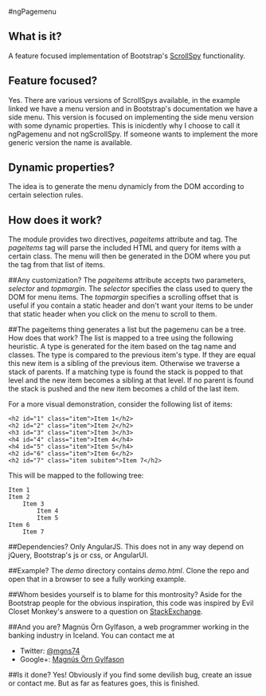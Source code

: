 #ngPagemenu

## What is it?
A feature focused implementation of Bootstrap's [ScrollSpy](http://getbootstrap.com/javascript/#scrollspy) functionality.

## Feature focused?
Yes. There are various versions of ScrollSpys available, in the example linked we have a menu version and in Bootstrap's documentation we have a side menu. This version is focused on implementing the side menu version with some dynamic properties. This is inicdently why I choose to call it ngPagemenu and not ngScrollSpy. If someone wants to implement the more generic version the name is available.

## Dynamic properties?
The idea is to generate the menu dynamicly from the DOM according to certain selection rules.

## How does it work?
The module provides two directives, *pageitems* attribute and *<pagemenu>* tag. The *pageitems* tag will parse the included HTML and query for items with a certain class. The menu will then be generated in the DOM where you put the *<pagemenu>* tag from that list of items. 

##Any customization?
The *pageitems* attribute accepts two parameters, *selector* and *topmargin*. The *selector* specifies the class used to query the DOM for menu items. The *topmargin* specifies a scrolling offset that is useful if you contain a static header and don't want your items to be under that static header when you click on the menu to scroll to them.

##The pageitems thing generates a list but the pagemenu can be a tree. How does that work?
The list is mapped to a tree using the following heuristic. A type is generated for the item based on the tag name and classes. The type is compared to the previous item's type. If they are equal this new item is a sibling of the previous item. Otherwise we traverse a stack of parents. If a matching type is found the stack is popped to that level and the new item becomes a sibling at that level. If no parent is found the stack is pushed and the new item becomes a child of the last item.

For a more visual demonstration, consider the following list of items:

    <h2 id="1" class="item">Item 1</h2>
    <h2 id="2" class="item">Item 2</h2>
    <h3 id="3" class="item">Item 3</h3>
    <h4 id="4" class="item">Item 4</h4>
    <h4 id="5" class="item">Item 5</h4>
    <h2 id="6" class="item">Item 6</h2>
    <h2 id="7" class="item subitem">Item 7</h2>

This will be mapped to the following tree:

    Item 1
    Item 2
        Item 3
            Item 4
            Item 5
    Item 6
        Item 7

##Dependencies?
Only AngularJS. This does not in any way depend on jQuery, Bootstrap's js or css, or AngularUI.

##Example?
The *demo* directory contains *demo.html*. Clone the repo and open that in a browser to see a fully working example.

##Whom besides yourself is to blame for this montrosity?
Aside for the Bootstrap people for the obvious inspiration, this code was inspired by Evil Closet Monkey's answere to a question on [StackExchange](http://stackoverflow.com/questions/17470370/how-to-implement-a-scrollspy-in-angular-js-the-right-way).

##And you are?
Magnús Örn Gylfason, a web programmer working in the banking industry in Iceland. You can contact me at

+ Twitter: [@mgns74](https://www.twitter.com/mgns74)
+ Google+: [Magnús Örn Gylfason](https://plus.google.com/u/0/+MagnúsÖrnGylfason/posts)

##Is it done?
Yes! Obviously if you find some devilish bug, create an issue or contact me. But as far as features goes, this is finished.